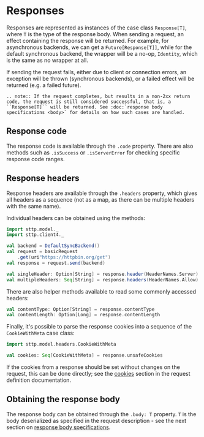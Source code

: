 # Responses

Responses are represented as instances of the case class `Response[T]`, where `T` is the type of the response body. When sending a request, an effect containing the response will be returned. For example, for asynchronous backends, we can get a `Future[Response[T]]`, while for the default synchronous backend, the wrapper will be a no-op, `Identity`, which is the same as no wrapper at all.

If sending the request fails, either due to client or connection errors, an exception will be thrown (synchronous backends), or a failed effect will be returned (e.g. a failed future).

```eval_rst
.. note:: If the request completes, but results in a non-2xx return code, the request is still considered successful, that is, a ``Response[T]`` will be returned. See :doc:`response body specifications <body>` for details on how such cases are handled.
```

## Response code

The response code is available through the `.code` property. There are also methods such as `.isSuccess` or `.isServerError` for checking specific response code ranges.

## Response headers

Response headers are available through the `.headers` property, which gives all headers as a sequence (not as a map, as there can be multiple headers with the same name).

Individual headers can be obtained using the methods:

```scala
import sttp.model._
import sttp.client4._

val backend = DefaultSyncBackend()
val request = basicRequest
    .get(uri"https://httpbin.org/get")
val response = request.send(backend)

val singleHeader: Option[String] = response.header(HeaderNames.Server)
val multipleHeaders: Seq[String] = response.headers(HeaderNames.Allow)
```

There are also helper methods available to read some commonly accessed headers:

```scala
val contentType: Option[String] = response.contentType
val contentLength: Option[Long] = response.contentLength
```

Finally, it's possible to parse the response cookies into a sequence of the `CookieWithMeta` case class:

```scala
import sttp.model.headers.CookieWithMeta

val cookies: Seq[CookieWithMeta] = response.unsafeCookies
```        

If the cookies from a response should be set without changes on the request, this can be done directly; see the [cookies](../requests/cookies.md) section in the request definition documentation.

## Obtaining the response body

The response body can be obtained through the `.body: T` property. `T` is the body deserialized as specified in the request description - see
the next section on [response body specifications](body.md).
